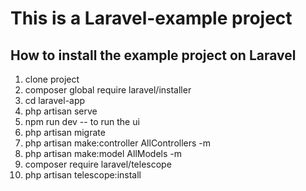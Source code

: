 # This is a Laravel-example project

## How to install the example project on Laravel

1. clone project
2. composer global require laravel/installer
3. cd laravel-app
4. php artisan serve
5. npm run dev -- to run the ui
6. php artisan migrate
7. php artisan make:controller AllControllers -m
8. php artisan make:model AllModels -m
9. composer require laravel/telescope
10. php artisan telescope:install
